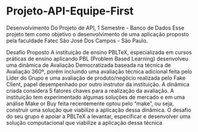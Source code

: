 # Projeto-API-Equipe-First
Desenvolvimento Do Projeto de API, 1 Semestre - Banco de Dados
Esse projeto tem como objetivo o desenvolvimento de uma aplicação proposto pela faculdade Fatec São José Dos Campos - São Paulo. 

Desafio Proposto
A instituição de ensino PBLTeX, especializada em cursos práticas de ensino aplicando
PBL (Problem Based Learning) desenvolveu uma dinâmica de Avaliação
Democratizada baseada na técnica de Avaliação 360º, porém incluindo uma avaliação
técnica adicional feita pelo Líder do Grupo e uma avaliação de produto/negócio
realizada pelo Fake Client, papel desempenhado por outro instrutor da instituição.
A dinâmica criada considera 5 fatores chaves para a realização da avaliação.
A instituição tem experimentado algumas soluções de mercado e em uma análise Make
or Buy feita recentemente optou pelo “make”, ou seja, construir uma solução que
viabilize a aplicação dessa dinâmica.
O desafio do seu grupo é apoiar a PBLTeX a levantar, especificar e desenvolver uma
solução computacional que viabilize a aplicação dessa técnica